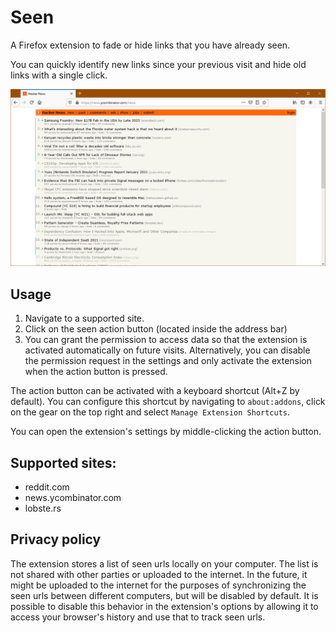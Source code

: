 # Seen

A Firefox extension to fade or hide links that you have already seen.

You can quickly identify new links since your previous visit and hide old links with a single click.

![Short animated demo](preview.png)

## Usage

1. Navigate to a supported site.
2. Click on the seen action button (located inside the address bar)
3. You can grant the permission to access data so that the extension is activated automatically on future visits.
Alternatively, you can disable the permission request in the settings and only activate the extension when the action button is pressed.

The action button can be activated with a keyboard shortcut (Alt+Z by default).
You can configure this shortcut by navigating to `about:addons`, click on the gear on the top right and select `Manage Extension Shortcuts`.

You can open the extension's settings by middle-clicking the action button.

## Supported sites:
- reddit.com
- news.ycombinator.com
- lobste.rs

## Privacy policy

The extension stores a list of seen urls locally on your computer. The list is not shared with other parties or uploaded to the internet.
In the future, it might be uploaded to the internet for the purposes of synchronizing the seen urls between different computers, but will be disabled by default.
It is possible to disable this behavior in the extension's options by allowing it to access your browser's history and use that to track seen urls.
